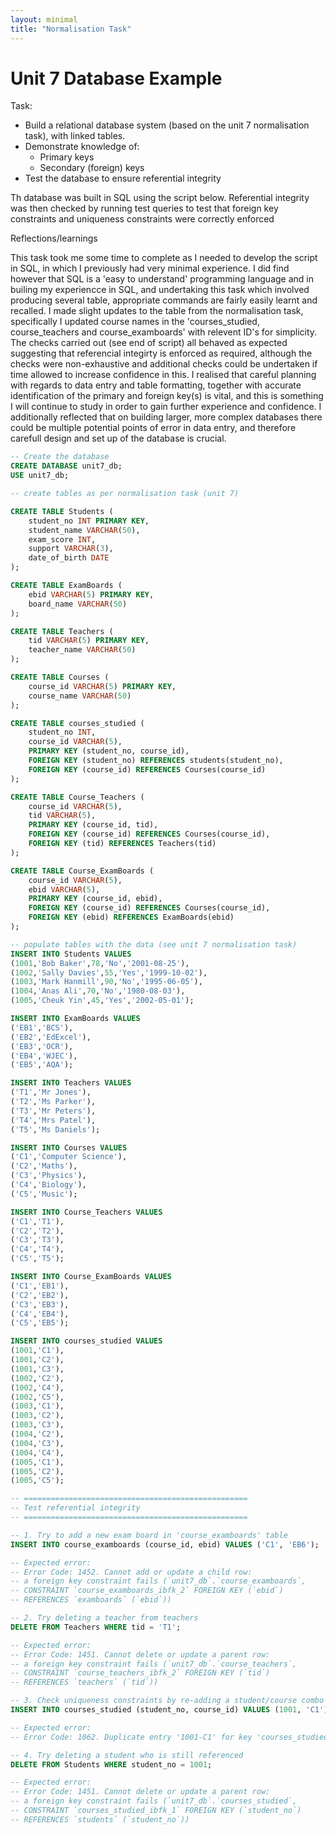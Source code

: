 ```yaml
---
layout: minimal
title: "Normalisation Task"
---
```


# Unit 7 Database Example

Task: 
- Build a relational database system (based on the unit 7 normalisation task), with linked tables.
- Demonstrate knowledge of:
  - Primary keys  
  - Secondary (foreign) keys  
- Test the database to ensure referential integrity  

Th database was built in SQL using the script below.
Referential integrity was then checked by running test queries to test that foreign key constraints and uniqueness constraints were correctly enforced

Reflections/learnings

This task took me some time to complete as I needed to develop the script in SQL, in which I previously had very minimal experience.  I did find however that SQL is a 'easy to understand' programming language and in builing my experiencce in SQL, and undertaking this task which involved producing several table, appropriate commands are fairly easily learnt and recalled.  I made slight updates to the table from the normalisation task, specifically I updated course names in the 'courses_studied, course_teachers and course_examboards' with relevent ID's for simplicity.  
The checks carried out (see end of script) all behaved as expected suggesting that referencial integirty is enforced as required, although the checks were non-exhaustive and additional checks could be undertaken if time allowed to increase confidence in this. 
I realised that  careful planning with regards to data entry and table formatting, together with accurate identification of the primary and foreign key(s) is vital, and this is something I will continue to study in order to gain further experience and confidence.  I additionally reflected that on building larger, more complex databases there could be multiple potential points of error in data entry, and therefore carefull design and set up of the database is crucial.  

```sql
-- Create the database
CREATE DATABASE unit7_db;
USE unit7_db;

-- create tables as per normalisation task (unit 7)

CREATE TABLE Students (
    student_no INT PRIMARY KEY,
    student_name VARCHAR(50),
    exam_score INT,
    support VARCHAR(3), 
    date_of_birth DATE
);

CREATE TABLE ExamBoards (
    ebid VARCHAR(5) PRIMARY KEY,
    board_name VARCHAR(50)
);

CREATE TABLE Teachers (
    tid VARCHAR(5) PRIMARY KEY,
    teacher_name VARCHAR(50)
);

CREATE TABLE Courses (
    course_id VARCHAR(5) PRIMARY KEY,
    course_name VARCHAR(50)
);

CREATE TABLE courses_studied (
    student_no INT,
    course_id VARCHAR(5),
    PRIMARY KEY (student_no, course_id),
    FOREIGN KEY (student_no) REFERENCES students(student_no),
    FOREIGN KEY (course_id) REFERENCES Courses(course_id)
);

CREATE TABLE Course_Teachers (
    course_id VARCHAR(5),
    tid VARCHAR(5),
    PRIMARY KEY (course_id, tid),
    FOREIGN KEY (course_id) REFERENCES Courses(course_id),
    FOREIGN KEY (tid) REFERENCES Teachers(tid)
);

CREATE TABLE Course_ExamBoards (
    course_id VARCHAR(5),
    ebid VARCHAR(5),
    PRIMARY KEY (course_id, ebid),
    FOREIGN KEY (course_id) REFERENCES Courses(course_id),
    FOREIGN KEY (ebid) REFERENCES ExamBoards(ebid)
);

-- populate tables with the data (see unit 7 normalisation task)
INSERT INTO Students VALUES
(1001,'Bob Baker',78,'No','2001-08-25'),
(1002,'Sally Davies',55,'Yes','1999-10-02'),
(1003,'Mark Hanmill',90,'No','1995-06-05'),
(1004,'Anas Ali',70,'No','1980-08-03'),
(1005,'Cheuk Yin',45,'Yes','2002-05-01');

INSERT INTO ExamBoards VALUES
('EB1','BCS'),
('EB2','EdExcel'),
('EB3','OCR'),
('EB4','WJEC'),
('EB5','AQA');

INSERT INTO Teachers VALUES
('T1','Mr Jones'),
('T2','Ms Parker'),
('T3','Mr Peters'),
('T4','Mrs Patel'),
('T5','Ms Daniels');

INSERT INTO Courses VALUES
('C1','Computer Science'),
('C2','Maths'),
('C3','Physics'),
('C4','Biology'),
('C5','Music');

INSERT INTO Course_Teachers VALUES
('C1','T1'),
('C2','T2'),
('C3','T3'),
('C4','T4'),
('C5','T5');

INSERT INTO Course_ExamBoards VALUES
('C1','EB1'),
('C2','EB2'),
('C3','EB3'), 
('C4','EB4'),
('C5','EB5');

INSERT INTO courses_studied VALUES
(1001,'C1'),
(1001,'C2'),
(1001,'C3'),
(1002,'C2'),
(1002,'C4'),
(1002,'C5'),
(1003,'C1'),
(1003,'C2'),
(1003,'C3'),
(1004,'C2'),
(1004,'C3'),
(1004,'C4'),
(1005,'C1'),
(1005,'C2'),
(1005,'C5');

-- ==================================================
-- Test referential integrity
-- ==================================================

-- 1. Try to add a new exam board in 'course_examboards' table
INSERT INTO course_examboards (course_id, ebid) VALUES ('C1', 'EB6');

-- Expected error:
-- Error Code: 1452. Cannot add or update a child row: 
-- a foreign key constraint fails (`unit7_db`.`course_examboards`, 
-- CONSTRAINT `course_examboards_ibfk_2` FOREIGN KEY (`ebid`) 
-- REFERENCES `examboards` (`ebid`))

-- 2. Try deleting a teacher from teachers
DELETE FROM Teachers WHERE tid = 'T1'; 

-- Expected error:
-- Error Code: 1451. Cannot delete or update a parent row: 
-- a foreign key constraint fails (`unit7_db`.`course_teachers`, 
-- CONSTRAINT `course_teachers_ibfk_2` FOREIGN KEY (`tid`) 
-- REFERENCES `teachers` (`tid`))

-- 3. Check uniqueness constraints by re-adding a student/course combo
INSERT INTO courses_studied (student_no, course_id) VALUES (1001, 'C1');

-- Expected error:
-- Error Code: 1062. Duplicate entry '1001-C1' for key 'courses_studied.PRIMARY'

-- 4. Try deleting a student who is still referenced
DELETE FROM Students WHERE student_no = 1001; 

-- Expected error:
-- Error Code: 1451. Cannot delete or update a parent row: 
-- a foreign key constraint fails (`unit7_db`.`courses_studied`, 
-- CONSTRAINT `courses_studied_ibfk_1` FOREIGN KEY (`student_no`) 
-- REFERENCES `students` (`student_no`))
